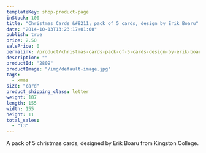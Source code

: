 ```yaml
---
templateKey: shop-product-page
inStock: 100
title: "Christmas Cards &#8211; pack of 5 cards, design by Erik Boaru"
date: "2014-10-13T13:23:17+01:00"
publish: true
price: 2.50
salePrice: 0
permalink: /product/christmas-cards-pack-of-5-cards-design-by-erik-boaru
description: ""
productId: "2809"
productImage: "/img/default-image.jpg"
tags:
  - xmas
size: "card"
product_shipping_class: letter
weight: 107
length: 155
width: 155
height: 11
total_sales:
  - "13"
---
```


A pack of 5 christmas cards, designed by Erik Boaru from Kingston College.
